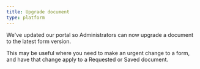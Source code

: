 ```yaml
---
title: Upgrade document
type: platform
---
```


We've updated our portal so Administrators can now upgrade a document to the latest form version.

This may be useful where you need to make an urgent change to a form, and have that change apply to a Requested or Saved document.
